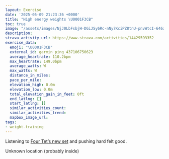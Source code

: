 ```yaml
---
layout: Exercise
date: '2025-05-09 21:23:36 +0000'
title: "High energy weights \U0001F3CB️"
toc: true
image: "/assets/images/NjJ0LbFsbjH-DGiJSy6Rc-nNy7KciPZ8tnU-pnvWtcI-646x2048.jpg.jpeg"
description:
strava_activity_url: https://www.strava.com/activities/14429593352
exercise_data:
  emoji: "\U0001F3CB️"
  external_id: garmin_ping_437106750623
  average_heartrate: 110.2bpm
  max_heartrate: 149.0bpm
  average_watts: W
  max_watts: W
  distance_in_miles:
  pace_per_mile:
  elevation_high: 0.0m
  elevation_low: 0.0m
  total_elevation_gain_in_feet: 0ft
  end_latlng: []
  start_latlng: []
  similar_activities_count:
  similar_activities_trend:
  mapbox_image_url:
tags:
- weight-training
---
```


Listening to [Four Tet’s new set](https://youtu.be/JXI6pMkGjyA?si=llcdepNxckMO42Km) and pushing hard felt good.

Unknown location (probably inside)

